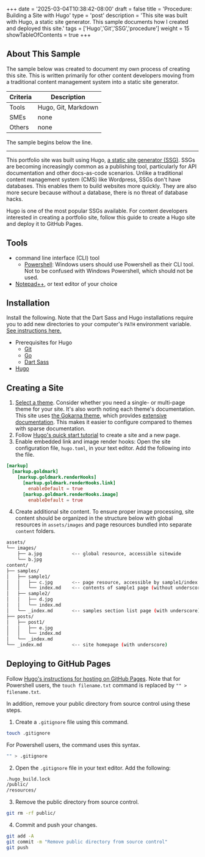 +++
date = '2025-03-04T10:38:42-08:00'
draft = false
title = 'Procedure: Building a Site with Hugo'
type = 'post'
description = 'This site was built with Hugo, a static site generator. This sample documents how I created and deployed this site.'
tags = ['Hugo','Git','SSG','procedure']
weight = 15
showTableOfContents = true
+++

## About This Sample

The sample below was created to document my own process of creating this site. This is written primarily for other content developers moving from a traditional content management system into a static site generator.

| Criteria | Description         |
|----------|---------------------|
| Tools    | Hugo, Git, Markdown |
| SMEs     | none                |
| Others   | none                |

The sample begins below the line.

---

This portfolio site was built using Hugo, [a static site generator (SSG)](https://idratherbewriting.com/learnapidoc/pubapis_static_site_generators.html). SSGs are becoming increasingly common as a publishing tool, particularly for API documentation and other docs-as-code scenarios. Unlike a traditional content management system (CMS) like Wordpress, SSGs don't have databases. This enables them to build websites more quickly. They are also more secure because without a database, there is no threat of database hacks.

Hugo is one of the most popular SSGs available. For content developers interested in creating a portfolio site, follow this guide to create a Hugo site and deploy it to GitHub Pages.

## Tools

- command line interface (CLI) tool
	- [Powershell](https://learn.microsoft.com/en-us/powershell/scripting/install/installing-powershell-on-windows?view=powershell-7.5): Windows users should use Powershell as their CLI tool. Not to be confused with Windows Powershell, which should not be used.
- [Notepad++](https://notepad-plus-plus.org/), or text editor of your choice

## Installation

Install the following. Note that the Dart Sass and Hugo installations require you to add new directories to your computer's `PATH` environment variable. [See instructions here.](https://katiek2.github.io/path-doc/)

- Prerequisites for Hugo
	- [Git](https://git-scm.com/book/en/v2/Getting-Started-Installing-Git)
	- [Go](https://go.dev/doc/install)
	- [Dart Sass](https://sass-lang.com/install/)
- [Hugo](https://gohugo.io/installation/)

## Creating a Site

1. [Select a theme](https://themes.gohugo.io/). Consider whether you need a single- or multi-page theme for your site. It's also worth noting each theme's documentation. This site uses [the Gokarna theme](https://github.com/gokarna-theme/gokarna-hugo?tab=readme-ov-file), which provides [extensive](https://gokarna-hugo.netlify.app/posts/theme-documentation-basics/) [documentation](https://gokarna-hugo.netlify.app/posts/theme-documentation-advanced/). This makes it easier to configure compared to themes with sparse documentation.
2. Follow [Hugo's quick start tutorial](https://gohugo.io/getting-started/quick-start/) to create a site and a new page.
3. Enable embedded link and image render hooks: Open the site configuration file, `hugo.toml`, in your text editor. Add the following into the file.

```toml
[markup]
  [markup.goldmark]
    [markup.goldmark.renderHooks]
      [markup.goldmark.renderHooks.link]
        enableDefault = true
      [markup.goldmark.renderHooks.image]
        enableDefault = true
```

4. Create additional site content. To ensure proper image processing, site content should be organized in the structure below with global resources in `assets/images` and page resources bundled into separate `content` folders.

```bash
assets/
└── images/
    ├── a.jpg			<-- global resource, accessible sitewide
    └── b.jpg
content/
├── samples/
│   ├── sample1/
│   │   ├── c.jpg 		<-- page resource, accessible by sample1/index.md only
│   │   └── index.md  	<-- contents of sample1 page (without underscore)
│   ├── sample2/
│   │   ├── d.jpg
│   │   └── index.md
│   └── _index.md		<-- samples section list page (with underscore)
├── posts/
│   ├── post1/
│   │   ├── e.jpg
│   │   └── index.md
│   └── _index.md
└── _index.md			<-- site homepage (with underscore)
```

## Deploying to GitHub Pages

Follow [Hugo's instructions for hosting on GitHub Pages](https://gohugo.io/hosting-and-deployment/hosting-on-github/). Note that for Powershell users, the `touch filename.txt` command is replaced by `"" > filename.txt`.

In addition, remove your public directory from source control using these steps.

1. Create a `.gitignore` file using this command.

```bash
touch .gitignore
```

For Powershell users, the command uses this syntax.

```bash
"" > .gitignore
```

2. Open the `.gitignore` file in your text editor. Add the following:

```bash
.hugo_build.lock
/public/
/resources/
```

3. Remove the public directory from source control.

```bash
git rm -rf public/
```

4. Commit and push your changes.

```bash
git add -A
git commit -m "Remove public directory from source control"
git push
```